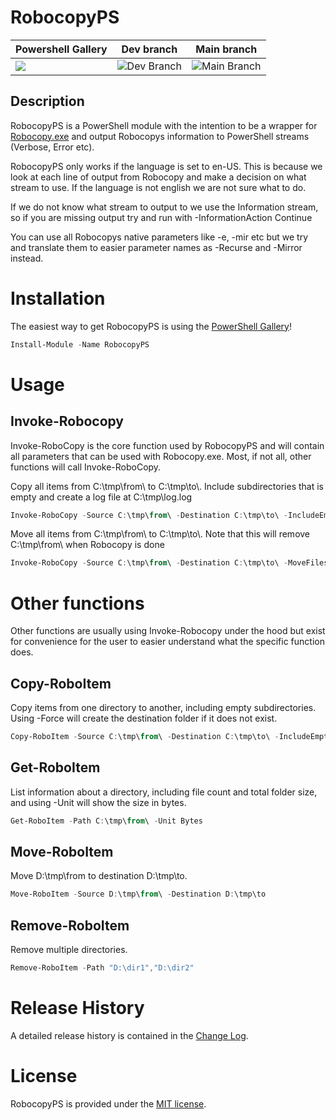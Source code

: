 # RobocopyPS

| Powershell Gallery | Dev branch | Main branch |
|------------|-----|------|
| ![](https://img.shields.io/powershellgallery/dt/robocopyPS) | ![Dev Branch](https://github.com/sbergwall/RobocopyPS/actions/workflows/tests.yml/badge.svg?branch=dev) | ![Main Branch](https://github.com/sbergwall/RobocopyPS/actions/workflows/tests.yml/badge.svg?branch=master) |


## Description

RobocopyPS is a PowerShell module with the intention to be a wrapper for [Robocopy.exe](https://docs.microsoft.com/en-us/windows-server/administration/windows-commands/robocopy) and output Robocopys information to PowerShell streams (Verbose, Error etc).

RobocopyPS only works if the language is set to en-US. This is because we look at each line of output from Robocopy and make a decision on what stream to use. If the language is not english we are not sure what to do.

If we do not know what stream to output to we use the Information stream, so if you are missing output try and run with -InformationAction Continue

You can use all Robocopys native parameters like -e, -mir etc but we try and translate them to easier parameter names as -Recurse and -Mirror instead.

# Installation

The easiest way to get RobocopyPS is using the [PowerShell Gallery](https://powershellgallery.com/packages/RobocopyPS/)!

``` PowerShell
Install-Module -Name RobocopyPS
```

# Usage

## Invoke-Robocopy

Invoke-RoboCopy is the core function used by RobocopyPS and will contain all parameters that can be used with Robocopy.exe. Most, if not all, other functions will call Invoke-RoboCopy.

Copy all items from C:\tmp\from\ to C:\tmp\to\\. Include subdirectories that is empty and create a log file at C:\tmp\log.log
```` PowerShell
Invoke-RoboCopy -Source C:\tmp\from\ -Destination C:\tmp\to\ -IncludeEmptySubDirectories -LogFile C:\tmp\log.log
````

Move all items from C:\tmp\from\ to C:\tmp\to\\. Note that this will remove C:\tmp\from\ when Robocopy is done
```` PowerShell
Invoke-RoboCopy -Source C:\tmp\from\ -Destination C:\tmp\to\ -MoveFilesAndDirectories
````

# Other functions

Other functions are usually using Invoke-Robocopy under the hood but exist for convenience for the user to easier understand what the specific function does.

## Copy-RoboItem

Copy items from one directory to another, including empty subdirectories. Using -Force will create the destination folder if it does not exist.

```` PowerShell
Copy-RoboItem -Source C:\tmp\from\ -Destination C:\tmp\to\ -IncludeEmptySubDirectories -Force
````

## Get-RoboItem

List information about a directory, including file count and total folder size, and using -Unit will show the size in bytes.

```` PowerShell
Get-RoboItem -Path C:\tmp\from\ -Unit Bytes
````

## Move-RoboItem

Move D:\tmp\from to destination D:\tmp\to.

```` PowerShell
Move-RoboItem -Source D:\tmp\from\ -Destination D:\tmp\to
````

## Remove-RoboItem

Remove multiple directories.

```` PowerShell
Remove-RoboItem -Path "D:\dir1","D:\dir2"
````

# Release History

A detailed release history is contained in the [Change Log](CHANGELOG.md).

# License

RobocopyPS is provided under the [MIT license](LICENSE.md).